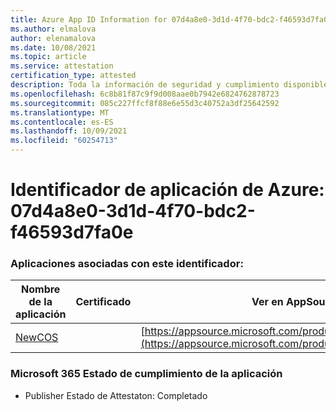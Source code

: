 ```yaml
---
title: Azure App ID Information for 07d4a8e0-3d1d-4f70-bdc2-f46593d7fa0e
ms.author: elmalova
author: elenamalova
ms.date: 10/08/2021
ms.topic: article
ms.service: attestation
certification_type: attested
description: Toda la información de seguridad y cumplimiento disponible para 07d4a8e0-3d1d-4f70-bdc2-f46593d7fa0e.
ms.openlocfilehash: 6c8b81f87c9f9d008aae0b7942e6824762878723
ms.sourcegitcommit: 085c227ffcf8f88e6e55d3c40752a3df25642592
ms.translationtype: MT
ms.contentlocale: es-ES
ms.lasthandoff: 10/09/2021
ms.locfileid: "60254713"
---
```

# <a name="azure-app-id-07d4a8e0-3d1d-4f70-bdc2-f46593d7fa0e"></a>Identificador de aplicación de Azure: 07d4a8e0-3d1d-4f70-bdc2-f46593d7fa0e


### <a name="apps-associated-with-this-id"></a>Aplicaciones asociadas con este identificador:
| **Nombre de la aplicación** | **Certificado** | **Ver en AppSource** |
|--------------|---------------|-----------------------|
| [NewCOS](https://docs.microsoft.com/microsoft-365-app-certification/forward/WA200001104) |  | [https://appsource.microsoft.com/product/office/WA200001104](https://appsource.microsoft.com/product/office/WA200001104) |

### <a name="microsoft-365-app-compliance-status"></a>Microsoft 365 Estado de cumplimiento de la aplicación
- Publisher Estado de Attestaton: Completado
